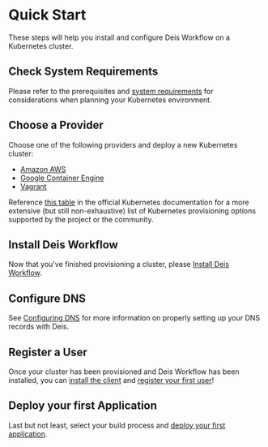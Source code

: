 # Quick Start

These steps will help you install and configure Deis Workflow on a Kubernetes cluster.

## Check System Requirements

Please refer to the prerequisites and [system requirements][] for considerations when planning your Kubernetes environment.

## Choose a Provider

Choose one of the following providers and deploy a new Kubernetes cluster:

- [Amazon AWS](http://kubernetes.io/v1.1/docs/getting-started-guides/aws.html)
- [Google Container Engine](https://cloud.google.com/container-engine/docs/before-you-begin)
- [Vagrant](http://kubernetes.io/v1.1/docs/getting-started-guides/vagrant.html)

Reference [this table](http://kubernetes.io/v1.1/docs/getting-started-guides/#table-of-solutions) in the official Kubernetes documentation for a more extensive (but still non-exhaustive) list of Kubernetes provisioning options supported by the project or the community.

## Install Deis Workflow

Now that you've finished provisioning a cluster, please [Install Deis Workflow][install workflow].

## Configure DNS

See [Configuring DNS][] for more information on properly setting up your DNS records with Deis.

## Register a User

Once your cluster has been provisioned and Deis Workflow has been installed, you can
[install the client][client] and [register your first user][register]!

## Deploy your first Application

Last but not least, select your build process and [deploy your first application][deploy].

[client]: ../using-workflow/installing-the-client.md
[configuring object storage]: configuring-object-storage.md
[configuring dns]: ../managing-workflow/configuring-dns.md
[deploy]: ../using-workflow/deploying-an-application.md
[install workflow]: installing-workflow-workflow.md
[register]: ../using-workflow/registering-a-user.md
[system requirements]: system-requirements.md
